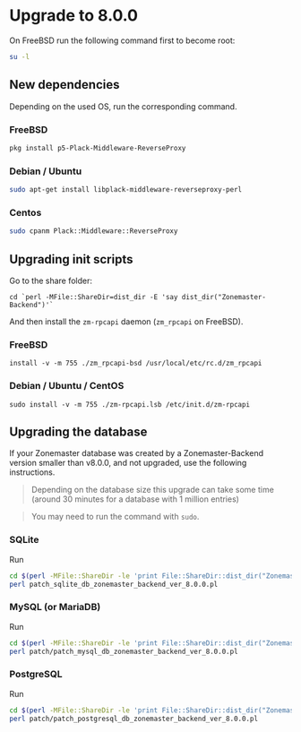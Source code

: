 # Upgrade to 8.0.0

On FreeBSD run the following command first to become root:

```sh
su -l
```

## New dependencies

Depending on the used OS, run the corresponding command.

### FreeBSD

```sh
pkg install p5-Plack-Middleware-ReverseProxy
```

### Debian / Ubuntu

```sh
sudo apt-get install libplack-middleware-reverseproxy-perl
```

### Centos

```sh
sudo cpanm Plack::Middleware::ReverseProxy
```


## Upgrading init scripts

Go to the share folder:
```
cd `perl -MFile::ShareDir=dist_dir -E 'say dist_dir("Zonemaster-Backend")'`
```

And then install the `zm-rpcapi` daemon (`zm_rpcapi` on FreeBSD).

### FreeBSD

```
install -v -m 755 ./zm_rpcapi-bsd /usr/local/etc/rc.d/zm_rpcapi
```

### Debian / Ubuntu / CentOS

```
sudo install -v -m 755 ./zm-rpcapi.lsb /etc/init.d/zm-rpcapi
```


## Upgrading the database

If your Zonemaster database was created by a Zonemaster-Backend version smaller
than v8.0.0, and not upgraded, use the following instructions.

> Depending on the database size this upgrade can take some time (around
> 30 minutes for a database with 1 million entries)

> You may need to run the command with `sudo`.

### SQLite

Run
```sh
cd $(perl -MFile::ShareDir -le 'print File::ShareDir::dist_dir("Zonemaster-Backend")')
perl patch_sqlite_db_zonemaster_backend_ver_8.0.0.pl
```


### MySQL (or MariaDB)

Run
```sh
cd $(perl -MFile::ShareDir -le 'print File::ShareDir::dist_dir("Zonemaster-Backend")')
perl patch/patch_mysql_db_zonemaster_backend_ver_8.0.0.pl
```


### PostgreSQL

Run
```sh
cd $(perl -MFile::ShareDir -le 'print File::ShareDir::dist_dir("Zonemaster-Backend")')
perl patch/patch_postgresql_db_zonemaster_backend_ver_8.0.0.pl
```
